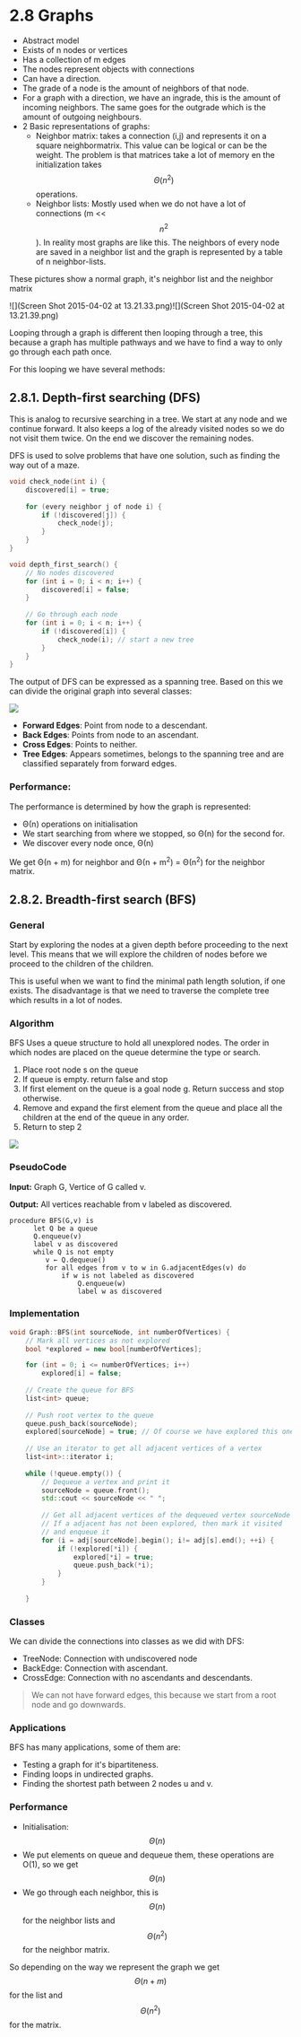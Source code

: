 # 2.8 Graphs
* Abstract model
* Exists of n nodes or vertices
* Has a collection of m edges
* The nodes represent objects with connections
* Can have a direction.
* The grade of a node is the amount of neighbors of that node.
* For a graph with a direction, we have an ingrade, this is the amount of incoming neighbors. The same goes for the outgrade which is the amount of outgoing neighbours.
* 2 Basic representations of graphs:
    * Neighbor matrix: takes a connection (i,j) and represents it on a square neighbormatrix. This value can be logical or can be the weight. The problem is that matrices take a lot of memory en the initialization takes $$\Theta(n^2)$$ operations.
    * Neighbor lists: Mostly used when we do not have a lot of connections (m << $$n^2$$). In reality most graphs are like this. The neighbors of every node are saved in a neighbor list and the graph is represented by a table of n neighbor-lists.

These pictures show a normal graph, it's neighbor list and the neighbor matrix

![](Screen Shot 2015-04-02 at 13.21.33.png)![](Screen Shot 2015-04-02 at 13.21.39.png)

Looping through a graph is different then looping through a tree, this because a graph has multiple pathways and we have to find a way to only go through each path once.

For this looping we have several methods:
## 2.8.1. Depth-first searching (DFS)
This is analog to recursive searching in a tree. We start at any node and we continue forward. It also keeps a log of the already visited nodes so we do not visit them twice. On the end we discover the remaining nodes.

DFS is used to solve problems that have one solution, such as finding the way out of a maze.

```c++
void check_node(int i) {
    discovered[i] = true;
    
    for (every neighbor j of node i) {
        if (!discovered[j]) {
            check_node(j);
        }
    }
}

void depth_first_search() {
    // No nodes discovered
    for (int i = 0; i < n; i++) {
        discovered[i] = false;
    }
    
    // Go through each node
    for (int i = 0; i < n; i++) {
        if (!discovered[i]) {
            check_node(i); // start a new tree
        }
    }
}
```

The output of DFS can be expressed as a spanning tree. Based on this we can divide the original graph into several classes:

![](412px-Tree_edges.svg.png)

* **Forward Edges**: Point from node to a descendant.
* **Back Edges**: Points from node to an ascendant.
* **Cross Edges**: Points to neither.
* **Tree Edges**: Appears sometimes, belongs to the spanning tree and are classified separately from forward edges.

### Performance:
The performance is determined by how the graph is represented:
* Θ(n) operations on initialisation
* We start searching from where we stopped, so Θ(n) for the second for.
* We discover every node once, Θ(n)

We get Θ(n + m) for neighbor and Θ(n + m<sup>2</sup>) = Θ(n<sup>2</sup>) for the neighbor matrix.

## 2.8.2. Breadth-first search (BFS)
### General
Start by exploring the nodes at a given depth before proceeding to the next level. This means that we will explore the children of nodes before we proceed to the children of the children. 

This is useful when we want to find the minimal path length solution, if one exists. The disadvantage is that we need to traverse the complete tree which results in a lot of nodes.

### Algorithm
BFS Uses a queue structure to hold all unexplored nodes. The order in which nodes are placed on the queue determine the type or search.

1. Place root node s on the queue
2. If queue is empty. return false and stop
3. If first element on the queue is a goal node g. Return success and stop otherwise.
4. Remove and expand the first element from the queue and place all the children at the end of the queue in any order.
5. Return to step 2

![](200px-Breadth-first-tree.svg.png)

### PseudoCode

**Input:** Graph G, Vertice of G called v.

**Output:** All vertices reachable from v labeled as discovered.

    procedure BFS(G,v) is
          let Q be a queue
          Q.enqueue(v)
          label v as discovered
          while Q is not empty
             v ← Q.dequeue()
             for all edges from v to w in G.adjacentEdges(v) do
                 if w is not labeled as discovered
                     Q.enqueue(w)
                     label w as discovered
                     
### Implementation
```c++
void Graph::BFS(int sourceNode, int numberOfVertices) {
    // Mark all vertices as not explored
    bool *explored = new bool[numberOfVertices];

    for (int = 0; i <= numberOfVertices; i++)
        explored[i] = false;
        
    // Create the queue for BFS
    list<int> queue;
    
    // Push root vertex to the queue
    queue.push_back(sourceNode);
    explored[sourceNode] = true; // Of course we have explored this one already
    
    // Use an iterator to get all adjacent vertices of a vertex
    list<int>::iterator i;
    
    while (!queue.empty()) {
        // Dequeue a vertex and print it
        sourceNode = queue.front();
        std::cout << sourceNode << " ";
        
        // Get all adjacent vertices of the dequeued vertex sourceNode
        // If a adjacent has not been explored, then mark it visited 
        // and enqueue it
        for (i = adj[sourceNode].begin(); i!= adj[s].end(); ++i) {
            if (!explored[*i]) {
                explored[*i] = true;
                queue.push_back(*i);
            }
        }
        
    }
```
                     
### Classes
We can divide the connections into classes as we did with DFS:

* TreeNode: Connection with undiscovered node
* BackEdge: Connection with ascendant.
* CrossEdge: Connection with no ascendants and descendants.

> We can not have forward edges, this because we start from a root node and go downwards.

### Applications
BFS has many applications, some of them are:

* Testing a graph for it's bipartiteness.
* Finding loops in undirected graphs.
* Finding the shortest path between 2 nodes u and v.

### Performance

* Initialisation: $$\Theta(n)$$
* We put elements on queue and dequeue them, these operations are O(1), so we get $$\Theta(n)$$
* We go through each neighbor, this is $$\Theta(n)$$ for the neighbor lists and $$\Theta(n^2)$$ for the neighbor matrix.

So depending on the way we represent the graph we get $$\Theta(n + m)$$ for the list and $$\Theta(n^2)$$ for the matrix.